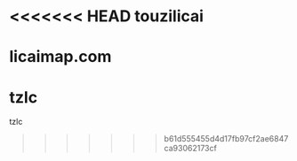 <<<<<<< HEAD
touzilicai
==========

licaimap.com
=======
tzlc
====

tzlc
>>>>>>> b61d555455d4d17fb97cf2ae6847ca93062173cf
